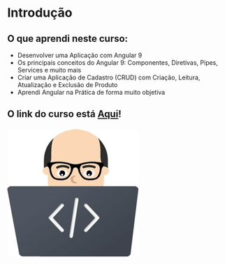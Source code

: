# Introdução

## O que aprendi neste curso:

* Desenvolver uma Aplicação com Angular 9
* Os principais conceitos do Angular 9: Componentes, Diretivas, Pipes, Services e muito mais
* Criar uma Aplicação de Cadastro (CRUD) com Criação, Leitura, Atualização e Exclusão de Produto
* Aprendi Angular na Prática de forma muito objetiva

 ## O link do curso está [Aqui](https://www.cod3r.com.br/courses/angular-9-essencial)!

###
###
###

 ![](/frontend/src/assets/img/face-notebook_300x292.jpg)
